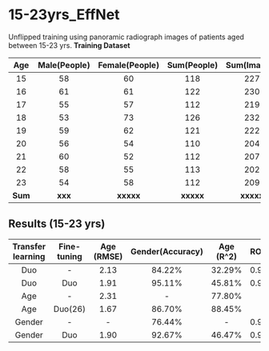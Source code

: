 # 15-23yrs_EffNet
Unflipped training using panoramic radiograph images of patients aged between 15-23 yrs.
**Training Dataset**

|  Age  | Male(People)  | Female(People)  | Sum(People)  |  Sum(Images) |
|:-----:|:-------------:|:---------------:|:------------:|:------------:|
|  15   |      58       |       60        |      118     |      227     |
|  16   |      61       |       61        |      122     |      230     |
|  17   |      55       |       57        |      112     |      219     |
|  18   |      53       |       73        |      126     |      232     |
|  19   |      59       |       62        |      121     |      222     |
|  20   |      56       |       54        |      110     |      204     |
|  21   |      60       |       52        |      112     |      207     |
|  22   |      58       |       55        |      113     |      202     |
|  23   |      54       |       58        |      112     |      209     |
|**Sum**|    **xxx**    |    **xxxxx**    |   **xxxxx**  |   **xxxxx**  |

## Results (15-23 yrs)
|  Transfer learning  | Fine-tuning  | Age (RMSE)  | Gender(Accuracy)  |  Age (R^2) |   ROC  | Epochs |
| :------------------:|:------------:|:-----------:|:-----------------:|:----------:|:------:|:------:|
|         Duo         |      -       |     2.13    |      84.22%       |   32.29%   |  0.95  |  4,000 |
|         Duo         |      Duo     |     1.91    |      95.11%       |   45.81%   |  0.99  |  3,250 |
|         Age         |      -       |     2.31    |        -          |   77.80%   |  |3,250 |
|         Age         |   Duo(26)    |     1.67    |      86.70%       |   88.45%   |  |3,250 |
|        Gender       |      -       |      -      |      76.44%       |     -      |  0.92  | 2,250 |
|        Gender       |     Duo      |     1.90    |      92.67%       |   46.47%   |   0.98  |x,500 |

